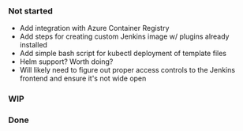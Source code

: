 ### Not started
* Add integration with Azure Container Registry
* Add steps for creating custom Jenkins image w/ plugins already installed
* Add simple bash script for kubectl deployment of template files
* Helm support? Worth doing?
* Will likely need to figure out proper access controls to the Jenkins frontend and ensure it's not wide open
### WIP

### Done